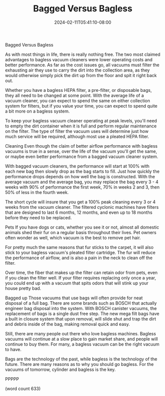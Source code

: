 ﻿---
title: "Bagged Versus Bagless"
date: 2024-02-11T05:41:10-08:00
description: "Vacuum Cleaners Tips for Web Success"
featured_image: "/images/Vacuum Cleaners.jpg"
tags: ["Vacuum Cleaners"]
---

Bagged Versus Bagless

As with most things in life, there is really nothing
free.  The two most claimed advantages to bagless
vacuum cleaners were lower operating costs and 
better performance.  As far as the cost issues go,
all vacuums must filter the exhausting air they use
to carry the dirt into the collection area, as they
would otherwise simply pick the dirt up from the 
floor and spit it right back out.

Whether you have a bagless HEPA filter, a pre-filter,
or disposable bags, they all need to be changed at
some point.  With the average life of a vacuum
cleaner, you can expect to spend the same on either
collection system for filters, but if you value your
time, you can expect to spend quite a bit more on 
a bagless system.

To keep your bagless vacuum cleaner operating at
peak levels, you'll need to empty the dirt container
when it is full and perform regular maintenance on
the filter.  The type of filter the vacuum uses will
determine just how much service will be required,
although most use a pleated HEPA filter.

Cleaning
Even though the claim of better airflow performance
with bagless vacuums is true in a sense, over the
life of the vacuum you'll get the same, or maybe
even better performance from a bagged vacuum cleaner
system.  

With bagged vacuum cleaners, the performance will
start at 100% with each new bag then slowly drop
as the bag starts to fill.  Just how quickly the
performance drops depends on how well the bag is
constructed.  With the average vacuum and the average
bag, you may replace the bag every 3 - 4 weeks 
with 90% of performance the first week, 70% in
weeks 2 and 3, then 50% of less in the fourth week.

The short cycle will insure that you get a 100%
peak cleaning every 3 or 4 weeks from the vacuum
cleaner.  The filtered cyclonic machines have
filters that are designed to last 6 months, 12
months, and even up to 18 months before they need
to be replaced.

Pets
If you have dogs or cats, whether you see it or
not, almost all domestic animals shed their fur
on a regular basis throughout their lives.  Pet
owners often wonder as well, which vacuum is the
best to remove pet hair.

For pretty much the same reasons that fur sticks 
to the carpet, it will also stick to your bagless
vacuum's pleated filter cartridge.  The fur will
reduce the performance of airflow, and is also a 
pain in the neck to clean off the filter.  

Over time, the fiber that makes up the filter can
retain odor from pets, even if you clean the 
filter well.  If your filter requires replacing
only once a year, you could end up with a vacuum
that spits odors that will stink up your house 
pretty bad.  

Bagged up
Those vacuums that use bags will often provide
for neat disposal of a full bag.  There are some
brands such as BOSCH that actually engineer bag
disposal into the system.  With BOSCH canister
vacuums, the replacement of bags is a single
dust free step.  The new mega filt bags have a
built in closure system that upon removal,
will slide shut and trap the dirt and debris 
inside of the bag, making removal quick and easy.

Still, there are many people out there who love
bagless machines.  Bagless vacuums will continue
at a slow place to gain market share, and people
will continue to buy them.  For many, a bagless
vacuum can be the right vacuum to have.  

Bags are the technology of the past, while bagless
is the technology of the future.  There are many
reasons as to why you should go bagless.  For
the vacuums of tomorrow, cylinder and bagless
is the key.

PPPPP

(word count 633)
